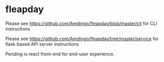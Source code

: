 # fleapday

Please see https://github.com/Amdingo/fleapday/blob/master/cli for CLI instructions

Please see https://github.com/Amdingo/fleapday/tree/master/service for flask based API server instructions

Pending is react front-end for end-user experience.
